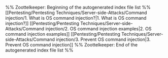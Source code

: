 %% Zoottelkeeper: Beginning of the autogenerated index file list  %%
 [[Pentesting/Pentesting Techniques/Server-side-Attacks/Command injection/1. What is OS command injection?|1. What is OS command injection?]]
 [[Pentesting/Pentesting Techniques/Server-side-Attacks/Command injection/2. OS command injection examples|2. OS command injection examples]]
 [[Pentesting/Pentesting Techniques/Server-side-Attacks/Command injection/3. Prevent OS command injection|3. Prevent OS command injection]]
%% Zoottelkeeper: End of the autogenerated index file list  %%
